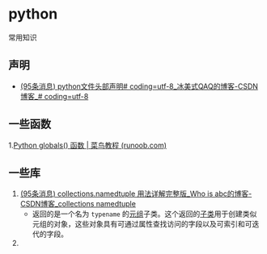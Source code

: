 # python

常用知识

## 声明

- [(95条消息) python文件头部声明# coding=utf-8_冰美式QAQ的博客-CSDN博客_# coding=utf-8](https://blog.csdn.net/daningliu/article/details/121617391)

## 一些函数

1.[Python globals() 函数 | 菜鸟教程 (runoob.com)](https://www.runoob.com/python/python-func-globals.html)

## 一些库

1. [(95条消息) collections.namedtuple 用法详解完整版_Who is abc的博客-CSDN博客_collections namedtuple](https://blog.csdn.net/m0_37586991/article/details/103713691)
   - 返回的是一个名为 `typename` 的[元组](https://so.csdn.net/so/search?q=元组&spm=1001.2101.3001.7020)子类。这个返回的[子类](https://so.csdn.net/so/search?q=子类&spm=1001.2101.3001.7020)用于创建类似元组的对象，这些对象具有可通过属性查找访问的字段以及可索引和可迭代的字段。
2. 

